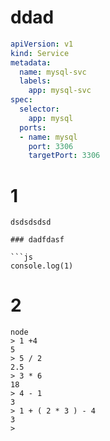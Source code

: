 
# ddad

```yaml
apiVersion: v1
kind: Service
metadata:
  name: mysql-svc
  labels:
    app: mysql-svc
spec:
  selector:
    app: mysql
  ports:
  - name: mysql
    port: 3306
    targetPort: 3306

```

# 1

```
dsdsdsdsd

### dadfdasf

```js
console.log(1)
```

# 2

```
node
> 1 +4
5
> 5 / 2
2.5
> 3 * 6
18
> 4 - 1
3
> 1 + ( 2 * 3 ) - 4
3
>
```
